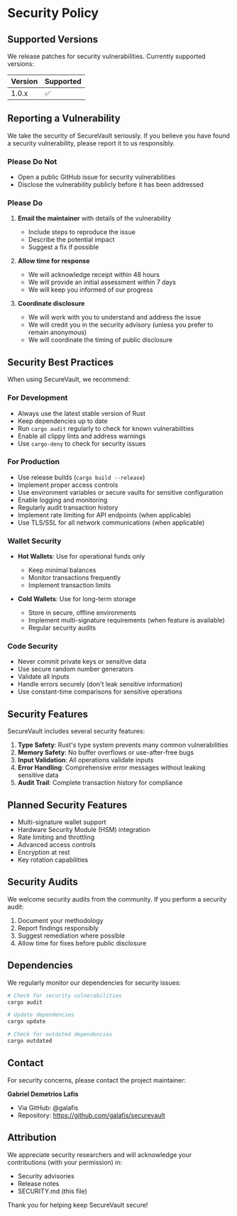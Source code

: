 # Security Policy

## Supported Versions

We release patches for security vulnerabilities. Currently supported versions:

| Version | Supported          |
| ------- | ------------------ |
| 1.0.x   | :white_check_mark: |

## Reporting a Vulnerability

We take the security of SecureVault seriously. If you believe you have found a security vulnerability, please report it to us responsibly.

### Please Do Not

- Open a public GitHub issue for security vulnerabilities
- Disclose the vulnerability publicly before it has been addressed

### Please Do

1. **Email the maintainer** with details of the vulnerability
   - Include steps to reproduce the issue
   - Describe the potential impact
   - Suggest a fix if possible

2. **Allow time for response**
   - We will acknowledge receipt within 48 hours
   - We will provide an initial assessment within 7 days
   - We will keep you informed of our progress

3. **Coordinate disclosure**
   - We will work with you to understand and address the issue
   - We will credit you in the security advisory (unless you prefer to remain anonymous)
   - We will coordinate the timing of public disclosure

## Security Best Practices

When using SecureVault, we recommend:

### For Development

- Always use the latest stable version of Rust
- Keep dependencies up to date
- Run `cargo audit` regularly to check for known vulnerabilities
- Enable all clippy lints and address warnings
- Use `cargo-deny` to check for security issues

### For Production

- Use release builds (`cargo build --release`)
- Implement proper access controls
- Use environment variables or secure vaults for sensitive configuration
- Enable logging and monitoring
- Regularly audit transaction history
- Implement rate limiting for API endpoints (when applicable)
- Use TLS/SSL for all network communications (when applicable)

### Wallet Security

- **Hot Wallets**: Use for operational funds only
  - Keep minimal balances
  - Monitor transactions frequently
  - Implement transaction limits

- **Cold Wallets**: Use for long-term storage
  - Store in secure, offline environments
  - Implement multi-signature requirements (when feature is available)
  - Regular security audits

### Code Security

- Never commit private keys or sensitive data
- Use secure random number generators
- Validate all inputs
- Handle errors securely (don't leak sensitive information)
- Use constant-time comparisons for sensitive operations

## Security Features

SecureVault includes several security features:

1. **Type Safety**: Rust's type system prevents many common vulnerabilities
2. **Memory Safety**: No buffer overflows or use-after-free bugs
3. **Input Validation**: All operations validate inputs
4. **Error Handling**: Comprehensive error messages without leaking sensitive data
5. **Audit Trail**: Complete transaction history for compliance

## Planned Security Features

- Multi-signature wallet support
- Hardware Security Module (HSM) integration
- Rate limiting and throttling
- Advanced access controls
- Encryption at rest
- Key rotation capabilities

## Security Audits

We welcome security audits from the community. If you perform a security audit:

1. Document your methodology
2. Report findings responsibly
3. Suggest remediation where possible
4. Allow time for fixes before public disclosure

## Dependencies

We regularly monitor our dependencies for security issues:

```bash
# Check for security vulnerabilities
cargo audit

# Update dependencies
cargo update

# Check for outdated dependencies
cargo outdated
```

## Contact

For security concerns, please contact the project maintainer:

**Gabriel Demetrios Lafis**
- Via GitHub: @galafis
- Repository: https://github.com/galafis/securevault

## Attribution

We appreciate security researchers and will acknowledge your contributions (with your permission) in:

- Security advisories
- Release notes
- SECURITY.md (this file)

Thank you for helping keep SecureVault secure!
